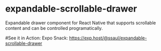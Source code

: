 # expandable-scrollable-drawer
Expandable drawer component for React Native that supports scrollable content and can be controlled programatically.

#See it in Action:
Expo Snack:
https://exp.host/@ssaul/expandable-scrollable-drawer
